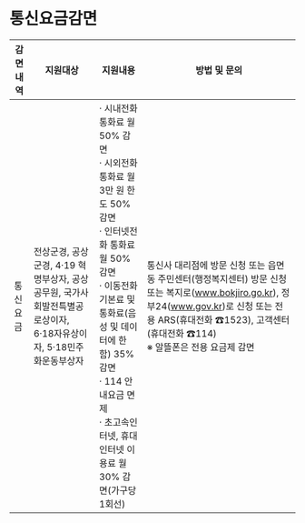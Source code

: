 # 통신요금감면

| 감면내역 | 지원대상 | 지원내용 | 방법 및 문의 |
|--------|--------|--------|--------|
| 통신요금 | 전상군경, 공상군경, 4·19 혁명부상자, 공상공무원, 국가사회발전특별공로상이자, 6·18자유상이자, 5·18민주화운동부상자 | · 시내전화 통화료 월 50% 감면<br>· 시외전화 통화료 월 3만 원 한도 50% 감면<br>· 인터넷전화 통화료 월 50% 감면<br>· 이동전화 기본료 및 통화료(음성 및 데이터에 한함) 35% 감면<br>· 114 안내요금 면제<br>· 초고속인터넷, 휴대인터넷 이용료 월 30% 감면(가구당 1회선) | 통신사 대리점에 방문 신청 또는 읍면동 주민센터(행정복지센터) 방문 신청 또는 복지로(www.bokjiro.go.kr), 정부24(www.gov.kr)로 신청 또는 전용 ARS(휴대전화 ☎1523), 고객센터(휴대전화 ☎114)<br>※ 알뜰폰은 전용 요금제 감면 |